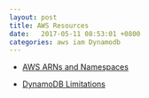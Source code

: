 ```yaml
---
layout: post
title: AWS Resources
date:   2017-05-11 08:53:01 +0800
categories: aws iam Dynamodb
---
```


* [AWS ARNs and Namespaces](http://docs.aws.amazon.com/general/latest/gr/aws-arns-and-namespaces.html#arn-syntax-ddb)

* [DynamoDB Limitations](http://docs.aws.amazon.com/amazondynamodb/latest/developerguide/Limits.html#limits-tables)
